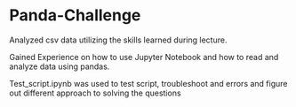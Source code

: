 # Panda-Challenge

Analyzed csv data utilizing the skills learned during lecture.


Gained Experience on how to use Jupyter Notebook and how to read and analyze data using pandas. 

Test_script.ipynb was used to test script, troubleshoot and errors and figure out different approach to solving the questions

